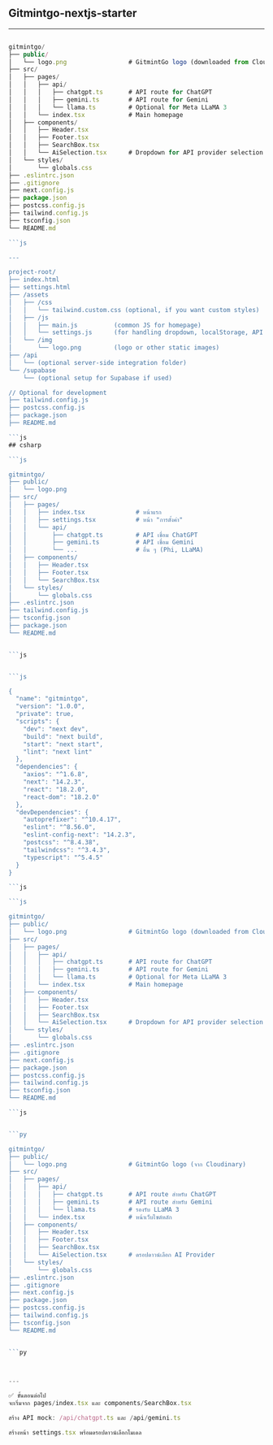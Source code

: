 ## Gitmintgo-nextjs-starter
---
```js

gitmintgo/
├── public/
│   └── logo.png                 # GitmintGo logo (downloaded from Cloudinary)
├── src/
│   ├── pages/
│   │   ├── api/
│   │   │   ├── chatgpt.ts       # API route for ChatGPT
│   │   │   ├── gemini.ts        # API route for Gemini
│   │   │   └── llama.ts         # Optional for Meta LLaMA 3
│   │   └── index.tsx            # Main homepage
│   ├── components/
│   │   ├── Header.tsx
│   │   ├── Footer.tsx
│   │   ├── SearchBox.tsx
│   │   └── AiSelection.tsx      # Dropdown for API provider selection
│   └── styles/
│       └── globals.css
├── .eslintrc.json
├── .gitignore
├── next.config.js
├── package.json
├── postcss.config.js
├── tailwind.config.js
├── tsconfig.json
└── README.md

```js

---

project-root/
├── index.html
├── settings.html
├── /assets
│   ├── /css
│   │   └── tailwind.custom.css (optional, if you want custom styles)
│   ├── /js
│   │   ├── main.js          (common JS for homepage)
│   │   └── settings.js      (for handling dropdown, localStorage, API logic)
│   └── /img
│       └── logo.png         (logo or other static images)
├── /api
│   └── (optional server-side integration folder)
└── /supabase
    └── (optional setup for Supabase if used)

// Optional for development
├── tailwind.config.js
├── postcss.config.js
├── package.json
├── README.md

```js
## csharp

```js

gitmintgo/
├── public/
│   └── logo.png
├── src/
│   ├── pages/
│   │   ├── index.tsx              # หน้าแรก
│   │   ├── settings.tsx           # หน้า "การตั้งค่า"
│   │   └── api/
│   │       ├── chatgpt.ts         # API เชื่อม ChatGPT
│   │       ├── gemini.ts          # API เชื่อม Gemini
│   │       └── ...                # อื่น ๆ (Phi, LLaMA)
│   ├── components/
│   │   ├── Header.tsx
│   │   ├── Footer.tsx
│   │   └── SearchBox.tsx
│   └── styles/
│       └── globals.css
├── .eslintrc.json
├── tailwind.config.js
├── tsconfig.json
├── package.json
└── README.md


```js


```js

{
  "name": "gitmintgo",
  "version": "1.0.0",
  "private": true,
  "scripts": {
    "dev": "next dev",
    "build": "next build",
    "start": "next start",
    "lint": "next lint"
  },
  "dependencies": {
    "axios": "^1.6.8",
    "next": "14.2.3",
    "react": "18.2.0",
    "react-dom": "18.2.0"
  },
  "devDependencies": {
    "autoprefixer": "^10.4.17",
    "eslint": "^8.56.0",
    "eslint-config-next": "14.2.3",
    "postcss": "^8.4.38",
    "tailwindcss": "^3.4.3",
    "typescript": "^5.4.5"
  }
}

```js

```js

gitmintgo/
├── public/
│   └── logo.png                 # GitmintGo logo (downloaded from Cloudinary)
├── src/
│   ├── pages/
│   │   ├── api/
│   │   │   ├── chatgpt.ts       # API route for ChatGPT
│   │   │   ├── gemini.ts        # API route for Gemini
│   │   │   └── llama.ts         # Optional for Meta LLaMA 3
│   │   └── index.tsx            # Main homepage
│   ├── components/
│   │   ├── Header.tsx
│   │   ├── Footer.tsx
│   │   ├── SearchBox.tsx
│   │   └── AiSelection.tsx      # Dropdown for API provider selection
│   └── styles/
│       └── globals.css
├── .eslintrc.json
├── .gitignore
├── next.config.js
├── package.json
├── postcss.config.js
├── tailwind.config.js
├── tsconfig.json
└── README.md

```js


```py

gitmintgo/
├── public/
│   └── logo.png                 # GitmintGo logo (จาก Cloudinary)
├── src/
│   ├── pages/
│   │   ├── api/
│   │   │   ├── chatgpt.ts       # API route สำหรับ ChatGPT
│   │   │   ├── gemini.ts        # API route สำหรับ Gemini
│   │   │   └── llama.ts         # รองรับ LLaMA 3
│   │   └── index.tsx            # หน้าเว็บไซต์หลัก
│   ├── components/
│   │   ├── Header.tsx
│   │   ├── Footer.tsx
│   │   ├── SearchBox.tsx
│   │   └── AiSelection.tsx      # ดรอปดาวน์เลือก AI Provider
│   └── styles/
│       └── globals.css
├── .eslintrc.json
├── .gitignore
├── next.config.js
├── package.json
├── postcss.config.js
├── tailwind.config.js
├── tsconfig.json
└── README.md


```py



---

✅ ขั้นตอนต่อไป
จะเริ่มจาก pages/index.tsx และ components/SearchBox.tsx

สร้าง API mock: /api/chatgpt.ts และ /api/gemini.ts

สร้างหน้า settings.tsx พร้อมดรอปดาวน์เลือกโมเดล


